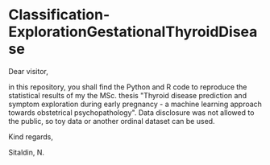 # Classification-ExplorationGestationalThyroidDisease

Dear visitor, 

in this repository, you shall find the Python and R code to reproduce the statistical results of my the 
MSc. thesis "Thyroid disease prediction and symptom exploration during early pregnancy - a machine learning approach towards obstetrical psychopathology".
Data disclosure was not allowed to the public, so toy data or another ordinal dataset can be used. 

Kind regards,

Sitaldin, N.
